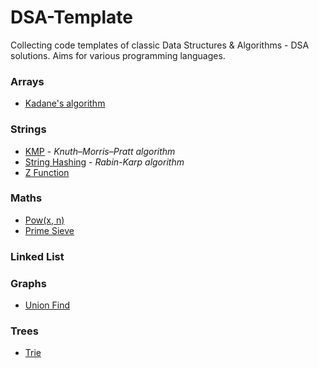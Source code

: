 # DSA-Template
Collecting code templates of classic Data Structures &amp; Algorithms - DSA solutions. Aims for various programming languages.

### Arrays
- [Kadane's algorithm](https://github.com/brucerry/DSA-Template/blob/main/Arrays/kadane.cc)

### Strings
- [KMP](https://github.com/brucerry/DSA-Template/blob/main/Strings/kmp.cc) - *Knuth–Morris–Pratt algorithm*
- [String Hashing](https://github.com/brucerry/DSA-Template/blob/main/Strings/string_hashing.cc) - *Rabin-Karp algorithm*
- [Z Function](https://github.com/brucerry/DSA-Template/blob/main/Strings/z_function.cc)

### Maths
- [Pow(x, n)](https://github.com/brucerry/DSA-Template/blob/main/Maths/pow_x_n.cc)
- [Prime Sieve](https://github.com/brucerry/DSA-Template/blob/main/Maths/prime_sieve.cc)

### Linked List

### Graphs
- [Union Find](https://github.com/brucerry/DSA-Template/blob/main/Graphs/union_find.cc)

### Trees
- [Trie](https://github.com/brucerry/DSA-Template/blob/main/Trees/trie.cc)

